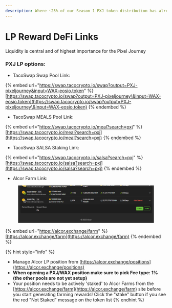 ```yaml
---
description: Where ~25% of our Season 1 PXJ token distribution has already been allocated!
---
```


# LP Reward DeFi Links

Liquidity is central and of highest importance for the Pixel Journey



### PXJ LP options:

* TacoSwap Swap Pool Link:

{% embed url="https://swap.tacocrypto.io/swap?output=PXJ-pixeljourney&input=WAX-eosio.token" %}
[https://swap.tacocrypto.io/swap?output=PXJ-pixeljourney\&input=WAX-eosio.token](https://swap.tacocrypto.io/swap?output=PXJ-pixeljourney\&input=WAX-eosio.token)
{% endembed %}

* TacoSwap MEALS Pool Link:

{% embed url="https://swap.tacocrypto.io/meal?search=pxj" %}
[https://swap.tacocrypto.io/meal?search=pxj](https://swap.tacocrypto.io/meal?search=pxj)
{% endembed %}

* TacoSwap SALSA Staking Link:

{% embed url="https://swap.tacocrypto.io/salsa?search=pxj" %}
[https://swap.tacocrypto.io/salsa?search=pxj](https://swap.tacocrypto.io/salsa?search=pxj)
{% endembed %}

* Alcor Farm Link:

<figure><img src="../../../../.gitbook/assets/image (165).png" alt=""><figcaption></figcaption></figure>

{% embed url="https://alcor.exchange/farm" %}
[https://alcor.exchange/farm](https://alcor.exchange/farm)
{% endembed %}

{% hint style="info" %}
* Manage Alcor LP position from [https://alcor.exchange/positions](https://alcor.exchange/positions)
* **When opening a PXJ/WAX position make sure to pick Fee type: 1% (the other pools are not yet setup)**
* Your position needs to be actively 'staked' to Alcor Farms from the [https://alcor.exchange/farm](https://alcor.exchange/farm) site before you start generating farming rewards! Click the "stake" button if you see the red "Not Staked" message on the token list
{% endhint %}
